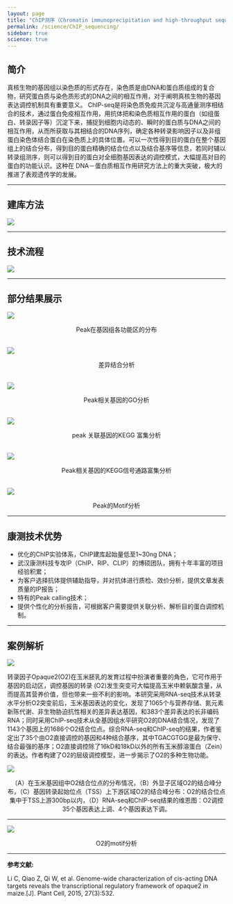 ```yaml
---
layout: page
title: "ChIP测序（Chromatin immunoprecipitation and high-throughput sequencing）"
permalink: /science/ChIP_sequencing/
sidebar: true
science: true
---
```


## 简介

真核生物的基因组以染色质的形式存在，染色质是由DNA和蛋白质组成的复合物，研究蛋白质与染色质形式的DNA之间的相互作用，对于阐明真核生物的基因表达调控机制具有重要意义。
ChIP-seq是将染色质免疫共沉淀与高通量测序相结合的技术，通过蛋白免疫相互作用，用抗体把和染色质相互作用的蛋白（如组蛋白、转录因子等）沉淀下来，捕捉到细胞内动态的、瞬时的蛋白质与DNA之间的相互作用，从而所获取与其相结合的DNA序列，确定各种转录影响因子以及非组蛋白染色体结合蛋白在染色质上的具体位置。可以一次性得到目的蛋白在整个基因组上的结合分布，得到目的蛋白精确的结合位点以及结合基序等信息，若同时辅以转录组测序，则可以得到目的蛋白对全细胞基因表达的调控模式，大幅提高对目的蛋白的功能认识。这种在 DNA－蛋白质相互作用研究方法上的重大突破，极大的推进了表观遗传学的发展。

---

## 建库方法

<img class="fig30" src="/image/ChIP_sequencing/new建库原理图-ChIP测序.jpg">

---

## 技术流程

<img class="fig70" src="/image/ChIP_sequencing/workflow.png">

---

## 部分结果展示

<img class="fig60" src="/image/ChIP_sequencing/ChIP1Peak.jpg">
<p style="text-align: center; ">Peak在基因组各功能区的分布</p>         
<br />

<img class="fig50" src="/image/ChIP_sequencing/c.png">              
<p style="text-align: center; ">差异结合分析</p>
<br />

<img class="fig50" src="/image/ChIP_sequencing/ChIPgo.jpg">
<p style="text-align: center; ">Peak相关基因的GO分析</p>
<br />

<img class="fig50" src="/image/ChIP_sequencing/kegg.png">
<p style="text-align: center; ">peak 关联基因的KEGG 富集分析</p>
<br />

<img class="fig50" src="/image/ChIP_sequencing/b.png">
<p style="text-align: center; ">Peak相关基因的KEGG信号通路富集分析</p>
<br />

<img class="fig60" src="/image/ChIP_sequencing/a.png">
<p style="text-align: center; ">Peak的Motif分析</p>

---

## 康测技术优势

* 优化的ChIP实验体系，ChIP建库起始量低至1~30ng DNA；
* 武汉康测科技专攻IP（ChIP、RIP、CLIP）的博硕团队，拥有十年丰富的项目经验积累；
* 为客户选择抗体提供辅助指导，并对抗体进行质检、效价分析，提供文章发表质量的IP报告；
* 特有的Peak calling技术；
* 提供个性化的分析报告，可根据客户需要提供关联分析、解析目的蛋白调控机制。

---

## 案例解析

<img src="/image/ChIP_sequencing/ChIP文献.png">

转录因子Opaque2(O2)在玉米胚乳的发育过程中扮演者重要的角色，它可作用于基因的启动区，调控基因的转录 (O2)发生突变可大幅提高玉米中赖氨酸含量，从而提高其营养价值，但也带来一些不利的影响。本研究采用RNA-seq技术从转录水平分析O2突变前后，玉米基因表达的变化，发现了1065个与营养存储、氮元素新陈代谢、非生物胁迫抗性相关的差异表达基因，和383个差异表达的长非编码RNA；同时采用ChIP-seq技术从全基因组水平研究O2的DNA结合情况，发现了1143个基因上的1686个O2结合位点。综合RNA-seq和ChIP-seq的结果，作者鉴定出了35个由O2直接调控的基因和4种结合基序，其中TGACGTGG是最为保守、结合最强的基序；O2直接调控除了16kD和18kD以外的所有玉米醇溶蛋白（Zein）的表达。作者构建了O2的层级调控模型，进一步揭示了O2的多种生物功能。

<img class="fig70" src="/image/ChIP_sequencing/ChIP-2.png">

<p style="text-align: center; ">（A）在玉米基因组中O2结合位点的分布情况，（B）外显子区域O2的结合峰分布，（C）基因转录起始位点（TSS）上下游区域O2的结合峰分布：O2的结合位点集中于TSS上游300bp以内，（D）RNA-seq和ChIP-seq结果的维恩图：O2调控35个基因表达上调、4个基因表达下调。</p>

---

<img class="fig50" src="/image/ChIP_sequencing/ChIP-3.png">
<p style="text-align: center; ">O2的motif分析</p>

---

<div><strong>参考文献:</strong></div>

Li C, Qiao Z, Qi W, et al. Genome-wide characterization of cis-acting DNA targets reveals the transcriptional regulatory framework of opaque2 in maize.[J]. Plant Cell, 2015, 27(3):532.
